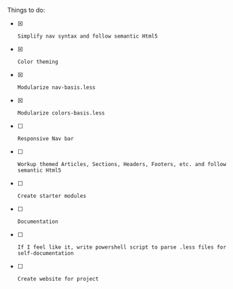 Things to do:
- [x]     Simplify nav syntax and follow semantic Html5
- [x]     Color theming
- [x]     Modularize nav-basis.less
- [x]     Modularize colors-basis.less
- [ ]     Responsive Nav bar
- [ ]     Workup themed Articles, Sections, Headers, Footers, etc. and follow semantic Html5
- [ ]     Create starter modules
- [ ]     Documentation
- [ ]     If I feel like it, write powershell script to parse .less files for self-documentation
- [ ]     Create website for project
